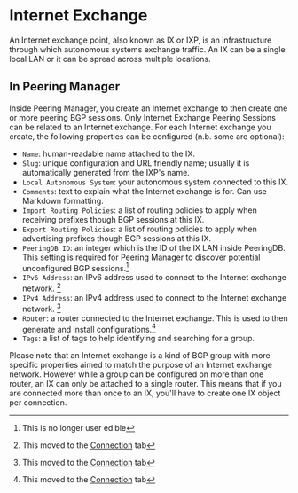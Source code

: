 # Internet Exchange

An Internet exchange point, also known as IX or IXP, is an infrastructure
through which autonomous systems exchange traffic. An IX can be a single local
LAN or it can be spread across multiple locations.

## In Peering Manager

Inside Peering Manager, you create an Internet exchange to then create one or
more peering BGP sessions. Only Internet Exchange Peering Sessions can be
related to an Internet exchange. For each Internet exchange you create,
the following properties can be configured (n.b. some are optional):

* `Name`: human-readable name attached to the IX.
* `Slug`: unique configuration and URL friendly name; usually it is
   automatically generated from the IXP's name.
* `Local Autonomous System`: your autonomous system connected to this IX.
* `Comments`: text to explain what the Internet exchange is for. Can use
  Markdown formatting.
* `Import Routing Policies`: a list of routing policies to apply when
   receiving prefixes though BGP sessions at this IX.
* `Export Routing Policies`: a list of routing policies to apply when
   advertising prefixes though BGP sessions at this IX.
* `PeeringDB ID`: an integer which is the ID of the IX LAN inside PeeringDB.
  This setting is required for Peering Manager to discover potential
  unconfigured BGP sessions.[^1]
* `IPv6 Address`: an IPv6 address used to connect to the Internet exchange
  network. [^2]
* `IPv4 Address`: an IPv4 address used to connect to the Internet exchange
  network. [^2]
* `Router`: a router connected to the Internet exchange. This is used to then
  generate and install configurations.[^2]
* `Tags`: a list of tags to help identifying and searching for a group.

Please note that an Internet exchange is a kind of BGP group with more specific
properties aimed to match the purpose of an Internet exchange network. However
while a group can be configured on more than one router, an IX can only be
attached to a single router. This means that if you are connected more than
once to an IX, you'll have to create one IX object per connection.

[^1]: This is no longer user edible
[^2]: This moved to the [Connection](../../net/connection/) tab

